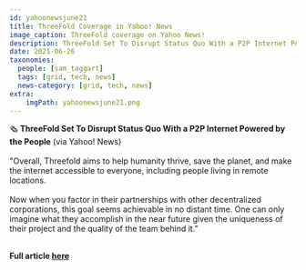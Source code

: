```yaml
---
id: yahoonewsjune21
title: ThreeFold Coverage in Yahoo! News
image_caption: ThreeFold coverage on Yahoo News!
description: ThreeFold Set To Disrupt Status Quo With a P2P Internet Powered by the People - via Yahoo! News
date: 2021-06-26
taxonomies:
  people: [sam_taggart]
  tags: [grid, tech, news]
  news-category: [grid, tech, news]
extra:
    imgPath: yahoonewsjune21.png
---
```


🗞 **ThreeFold Set To Disrupt Status Quo With a P2P Internet Powered by the People** (via Yahoo! News)
<br/>
<br/>
"Overall, Threefold aims to help humanity thrive, save the planet, and make the internet accessible to everyone, including people living in remote locations.
<br/>
<br/>
Now when you factor in their partnerships with other decentralized corporations, this goal seems achievable in no distant time. One can only imagine what they accomplish in the near future given the uniqueness of their project and the quality of the team behind it."
<br/>
<br/>

**Full article [here](https://news.yahoo.com/news/threefold-set-disrupt-status-quo-051457787.html?guccounter=1)**

